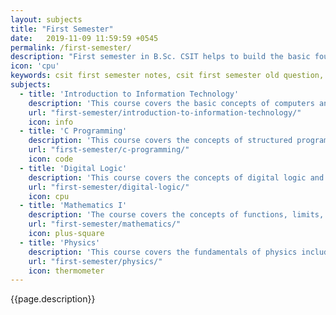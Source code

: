 ```yaml
---
layout: subjects
title: "First Semester"
date:   2019-11-09 11:59:59 +0545
permalink: /first-semester/
description: "First semester in B.Sc. CSIT helps to build the basic foundation of computer science, electronic circuits, programming and mathematics to get you started with the journey of B.Sc. CSIT."
icon: 'cpu'
keywords: csit first semester notes, csit first semester old question, csit first semester syllabus, csit first semester microsyllabus, csit first semester old question solutions
subjects:
  - title: 'Introduction to Information Technology'
    description: 'This course covers the basic concepts of computers and information technology including introduction, hardware, software, memory, input/output, data representation, database, networks and data communication, Internet, multimedia, and computer security.'
    url: "first-semester/introduction-to-information-technology/"
    icon: info
  - title: 'C Programming'
    description: 'This course covers the concepts of structured programming using first semester language. This course is designed to familiarize students to the techniques of programming in C.'
    url: "first-semester/c-programming/"
    icon: code
  - title: 'Digital Logic'
    description: 'This course covers the concepts of digital logic and switching networks. The course includes the fundamental concepts of boolean algebra and its application for circuit analysis, multilevel gates networks, flip-lops, counters logic devices and synchronous and asynchronous sequential logic and digital integrated circuits.'
    url: "first-semester/digital-logic/"
    icon: cpu
  - title: 'Mathematics I'
    description: 'The course covers the concepts of functions, limits, continuity, differentiation, integration of function of one variable; logarithmic, exponential, applications of derivative and antiderivatives, differential equations, vectors and applications, partial derivatives and Multiple Integrals.'
    url: "first-semester/mathematics/"
    icon: plus-square
  - title: 'Physics'
    description: 'This course covers the fundamentals of physics including oscillations, electromagnetic theory, and basics of quantum mechanics, band theory, semiconductors and universal logic gates and finally physics of manufacturing integrated circuits.'
    url: "first-semester/physics/"
    icon: thermometer
---
```


{{page.description}}